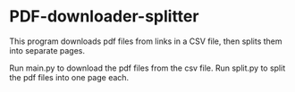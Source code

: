 # PDF-downloader-splitter
This program downloads pdf files from links in a CSV file, then splits them into separate pages.

Run main.py to download the pdf files from the csv file.
Run split.py to split the pdf files into one page each.
